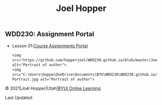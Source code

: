 <!doctype html>
<html lang="en-us">
<head>
  <meta charset="utf-8">
  <meta name="viewport" content="width=device-width, initial-scale=1">
  <title>Joel Hopper Assignment Portal Page</title>
  <meta name="description" content="Assignment Portal for Joel Hopper - WDD 230: Web Frontend Development
  at Brigham Young University - Idaho">
  <link href="styles/main.css" rel="stylesheet">
</head>
<body>
 <header>
  <h1 class="page-title">Joel Hopper</h1>
 </header>
 <main>
    <h2 class="class-title">WDD230: Assignment Portal</h2>
    <ul class="lessons">
        <li>Lesson 01:<a href="" target = "_blank">Course Assignments Portal</a></li>

    <img src="https://github.com/hopperjoel/WDD230.github.io/blob/master/Joel%20Portrait.jpg" alt="Portrait of author">
    <img src="C:\Users\hoppe\OneDrive\Documents\BYU\WDD230\WDD230.github.io/Joel Portrait.jpg alt="Portrait of author">
 </main>
 <footer>
 <p class="footer-main">
 &copy 2021|Joel Hopper|Utah|<a href="https://www.byui.edu/online" target="_blank">BYUI Online Learning</a>
 </p>
 <p class="footer-update">Last Updated: </p>

</body>
</html> 